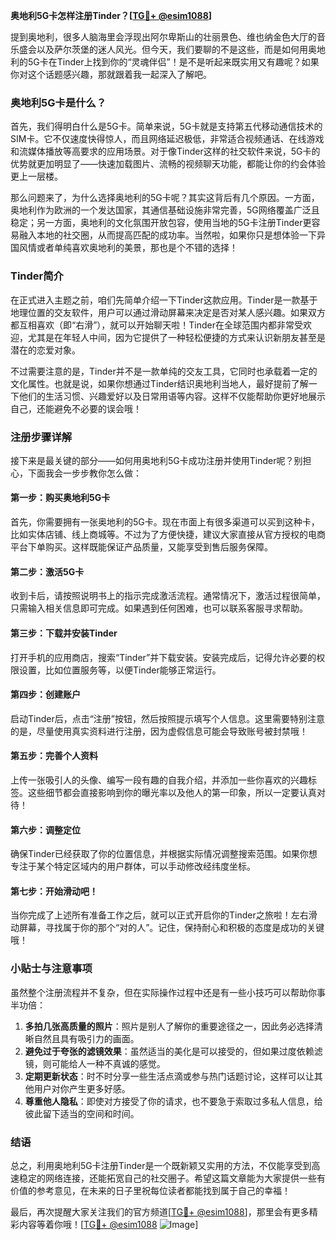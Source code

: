 **奥地利5G卡怎样注册Tinder？[[TG💪+ @esim1088](https://t.me/s/esim1088)]**

提到奥地利，很多人脑海里会浮现出阿尔卑斯山的壮丽景色、维也纳金色大厅的音乐盛会以及萨尔茨堡的迷人风光。但今天，我们要聊的不是这些，而是如何用奥地利的5G卡在Tinder上找到你的“灵魂伴侣”！是不是听起来既实用又有趣呢？如果你对这个话题感兴趣，那就跟着我一起深入了解吧。

### 奥地利5G卡是什么？

首先，我们得明白什么是5G卡。简单来说，5G卡就是支持第五代移动通信技术的SIM卡。它不仅速度快得惊人，而且网络延迟极低，非常适合视频通话、在线游戏和流媒体播放等高要求的应用场景。对于像Tinder这样的社交软件来说，5G卡的优势就更加明显了——快速加载图片、流畅的视频聊天功能，都能让你的约会体验更上一层楼。

那么问题来了，为什么选择奥地利的5G卡呢？其实这背后有几个原因。一方面，奥地利作为欧洲的一个发达国家，其通信基础设施非常完善，5G网络覆盖广泛且稳定；另一方面，奥地利的文化氛围开放包容，使用当地的5G卡注册Tinder更容易融入本地的社交圈，从而提高匹配的成功率。当然啦，如果你只是想体验一下异国风情或者单纯喜欢奥地利的美景，那也是个不错的选择！

### Tinder简介

在正式进入主题之前，咱们先简单介绍一下Tinder这款应用。Tinder是一款基于地理位置的交友软件，用户可以通过滑动屏幕来决定是否对某人感兴趣。如果双方都互相喜欢（即“右滑”），就可以开始聊天啦！Tinder在全球范围内都非常受欢迎，尤其是在年轻人中间，因为它提供了一种轻松便捷的方式来认识新朋友甚至是潜在的恋爱对象。

不过需要注意的是，Tinder并不是一款单纯的交友工具，它同时也承载着一定的文化属性。也就是说，如果你想通过Tinder结识奥地利当地人，最好提前了解一下他们的生活习惯、兴趣爱好以及日常用语等内容。这样不仅能帮助你更好地展示自己，还能避免不必要的误会哦！

### 注册步骤详解

接下来是最关键的部分——如何用奥地利5G卡成功注册并使用Tinder呢？别担心，下面我会一步步教你怎么做：

#### 第一步：购买奥地利5G卡
首先，你需要拥有一张奥地利的5G卡。现在市面上有很多渠道可以买到这种卡，比如实体店铺、线上商城等。不过为了方便快捷，建议大家直接从官方授权的电商平台下单购买。这样既能保证产品质量，又能享受到售后服务保障。

#### 第二步：激活5G卡
收到卡后，请按照说明书上的指示完成激活流程。通常情况下，激活过程很简单，只需输入相关信息即可完成。如果遇到任何困难，也可以联系客服寻求帮助。

#### 第三步：下载并安装Tinder
打开手机的应用商店，搜索“Tinder”并下载安装。安装完成后，记得允许必要的权限设置，比如位置服务等，以便Tinder能够正常运行。

#### 第四步：创建账户
启动Tinder后，点击“注册”按钮，然后按照提示填写个人信息。这里需要特别注意的是，尽量使用真实资料进行注册，因为虚假信息可能会导致账号被封禁哦！

#### 第五步：完善个人资料
上传一张吸引人的头像、编写一段有趣的自我介绍，并添加一些你喜欢的兴趣标签。这些细节都会直接影响到你的曝光率以及他人的第一印象，所以一定要认真对待！

#### 第六步：调整定位
确保Tinder已经获取了你的位置信息，并根据实际情况调整搜索范围。如果你想专注于某个特定区域内的用户群体，可以手动修改经纬度坐标。

#### 第七步：开始滑动吧！
当你完成了上述所有准备工作之后，就可以正式开启你的Tinder之旅啦！左右滑动屏幕，寻找属于你的那个“对的人”。记住，保持耐心和积极的态度是成功的关键哦！

### 小贴士与注意事项

虽然整个注册流程并不复杂，但在实际操作过程中还是有一些小技巧可以帮助你事半功倍：

1. **多拍几张高质量的照片**：照片是别人了解你的重要途径之一，因此务必选择清晰自然且具有吸引力的画面。
2. **避免过于夸张的滤镜效果**：虽然适当的美化是可以接受的，但如果过度依赖滤镜，则可能给人一种不真诚的感觉。
3. **定期更新状态**：时不时分享一些生活点滴或参与热门话题讨论，这样可以让其他用户对你产生更多好感。
4. **尊重他人隐私**：即使对方接受了你的请求，也不要急于索取过多私人信息，给彼此留下适当的空间和时间。

### 结语

总之，利用奥地利5G卡注册Tinder是一个既新颖又实用的方法，不仅能享受到高速稳定的网络连接，还能拓宽自己的社交圈子。希望这篇文章能为大家提供一些有价值的参考意见，在未来的日子里祝每位读者都能找到属于自己的幸福！

最后，再次提醒大家关注我们的官方频道[[TG💪+ @esim1088](https://t.me/s/esim1088)]，那里会有更多精彩内容等着你哦！[[TG💪+ @esim1088](https://t.me/s/esim1088) ![Image](https://i.postimg.cc/4NQfJmqS/Snipaste-2025-05-13-00-14-12.png)]